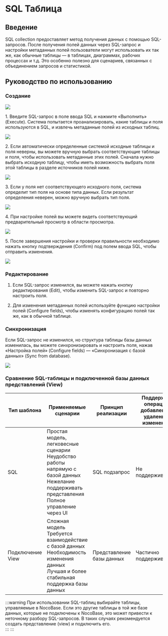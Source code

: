 # SQL Таблица

<PluginInfo name="collection-sql"></PluginInfo>

## Введение

SQL collection предоставляет метод получения данных с помощью SQL-запросов. После получения полей данных через SQL-запрос и настройки метаданных полей пользователи могут использовать их так же, как обычные таблицы — в таблицах, диаграммах, рабочих процессах и т.д. Это особенно полезно для сценариев, связанных с объединением запросов и статистикой.

## Руководство по использованию

### Создание

<img src="https://static-docs.nocobase.com/202405191452918"/>

<p>1. Введите SQL-запрос в поле ввода SQL и нажмите «Выполнить» (Execute). Система попытается проанализировать, какие таблицы и поля используются в SQL, и извлечь метаданные полей из исходных таблиц.</p>

<img src="https://static-docs.nocobase.com/202405191453556"/>

<p>2. Если автоматически определенные системой исходные таблицы и поля неверны, вы можете вручную выбрать соответствующие таблицы и поля, чтобы использовать метаданные этих полей. Сначала нужно выбрать исходную таблицу, чтобы иметь возможность выбрать поля этой таблицы в разделе источников полей ниже.</p>

<img src="https://static-docs.nocobase.com/202405191453579"/>

<p>3. Если у поля нет соответствующего исходного поля, система определит тип поля на основе типа данных. Если результат определения неверен, можно вручную выбрать тип поля.</p>

<img src="https://static-docs.nocobase.com/202405191454703"/>

<p>4. При настройке полей вы можете видеть соответствующий предварительный просмотр в области просмотра.</p>

<img src="https://static-docs.nocobase.com/202405191455439"/>

<p>5. После завершения настройки и проверки правильности необходимо нажать кнопку подтверждения (Confirm) под полем ввода SQL, чтобы отправить изменения.</p>

<img src="https://static-docs.nocobase.com/202405191455302"/>

### Редактирование

1. Если SQL-запрос изменился, вы можете нажать кнопку редактирования (Edit), чтобы изменить SQL-запрос и повторно настроить поля.

2. Для изменения метаданных полей используйте функцию настройки полей (Configure fields), чтобы изменять конфигурацию полей так же, как в обычной таблице.

### Синхронизация

Если SQL-запрос не изменился, но структура таблицы базы данных изменилась, вы можете синхронизировать и настроить поля, нажав «Настройка полей» (Configure fields) — «Синхронизация с базой данных» (Sync from database).

<img src="https://static-docs.nocobase.com/202405191456216"/>

### Сравнение SQL-таблицы и подключенной базы данных представлений (View)

| Тип шаблона         | Применяемые сценарии                                                                                     | Принцип реализации   | Поддержка операций добавления, удаления, изменения |
|--------------------|--------------------------------------------------------------------------------------------------------|---------------------|--------------------------------------------------|
| SQL               | Простая модель, легковесные сценарии<br />Неудобство работы напрямую с базой данных<br />Нежелание поддерживать представления<br />Полное управление через UI | SQL подзапрос        | Не поддерживается                                |
| Подключение View  | Сложная модель<br />Требуется взаимодействие с базой данных<br />Необходимость изменения данных<br />Лучшая и более стабильная поддержка базы данных | Представление базы данных | Частично поддерживается                          |

:::warning
При использовании SQL-таблиц выбирайте таблицы, управляемые в NocoBase. Если это другие таблицы в той же базе данных, которые не подключены к NocoBase, это может привести к неточному разбору SQL-запросов. В таких случаях рекомендуется создать представление (view) и подключить его.  
:::
:::

